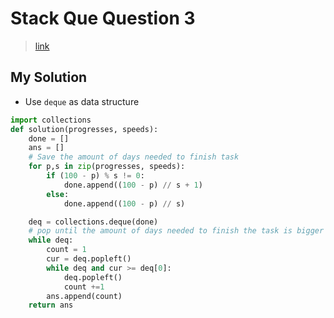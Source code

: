 # Stack Que Question 3

> [link](https://programmers.co.kr/learn/courses/30/lessons/42586)

## My Solution

- Use `deque` as data structure

```python
import collections
def solution(progresses, speeds):
    done = []
    ans = []
    # Save the amount of days needed to finish task
    for p,s in zip(progresses, speeds):
        if (100 - p) % s != 0:
            done.append((100 - p) // s + 1)
        else:
            done.append((100 - p) // s)

    deq = collections.deque(done)
    # pop until the amount of days needed to finish the task is bigger than the previous day
    while deq:
        count = 1
        cur = deq.popleft()
        while deq and cur >= deq[0]:
            deq.popleft()
            count +=1
        ans.append(count)
    return ans
```

